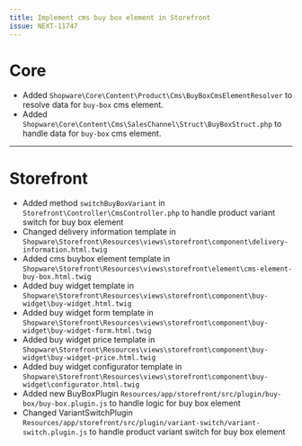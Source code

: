 ```yaml
---
title: Implement cms buy box element in Storefront
issue: NEXT-11747
---
```

# Core
* Added `Shopware\Core\Content\Product\Cms\BuyBoxCmsElementResolver` to resolve data for `buy-box` cms element.
* Added `Shopware\Core\Content\Cms\SalesChannel\Struct\BuyBoxStruct.php` to handle data for `buy-box` cms element.
___
# Storefront
* Added method `switchBuyBoxVariant` in `Storefront\Controller\CmsController.php` to handle product variant switch for buy box element
* Changed delivery information template in `Shopware\Storefront\Resources\views\storefront\component\delivery-information.html.twig` 
* Added cms buybox element template in `Shopware\Storefront\Resources\views\storefront\element\cms-element-buy-box.html.twig`
* Added buy widget template in `Shopware\Storefront\Resources\views\storefront\component\buy-widget\buy-widget.html.twig` 
* Added buy widget form template in `Shopware\Storefront\Resources\views\storefront\component\buy-widget\buy-widget-form.html.twig`
* Added buy widget price template in `Shopware\Storefront\Resources\views\storefront\component\buy-widget\buy-widget-price.html.twig`
* Added buy widget configurator template in `Shopware\Storefront\Resources\views\storefront\component\buy-widget\configurator.html.twig`
* Added new BuyBoxPlugin `Resources/app/storefront/src/plugin/buy-box/buy-box.plugin.js` to handle logic for buy box element
* Changed VariantSwitchPlugin `Resources/app/storefront/src/plugin/variant-switch/variant-switch.plugin.js` to handle product variant switch for buy box element
